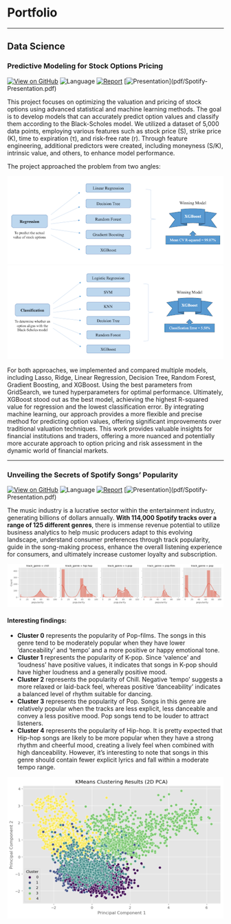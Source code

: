 # Portfolio
---
## Data Science

### Predictive Modeling for Stock Options Pricing 
[![View on GitHub](https://img.shields.io/badge/GitHub-View_on_GitHub-blue?logo=GitHub)](https://github.com/linhlhpham/Spotify-Song-Popularity/blob/main/DSO-545_Final-Project-Code.ipynb)
![Language](https://img.shields.io/badge/Python-Language-navy?logo=Python)
[![Report](https://img.shields.io/badge/PDF-Report-red?logo=PDF)](pdf/Spotify-Report.pdf)
[![Presentation](https://img.shields.io/badge/Presentation-salmon?)](pdf/Spotify-Presentation.pdf)

This project focuses on optimizing the valuation and pricing of stock options using advanced statistical and machine learning methods. The goal is to develop models that can accurately predict option values and classify them according to the Black-Scholes model. We utilized a dataset of 5,000 data points, employing various features such as stock price (S), strike price (K), time to expiration (τ), and risk-free rate (r). Through feature engineering, additional predictors were created, including moneyness (S/K), intrinsic value, and others, to enhance model performance.

The project approached the problem from two angles:
<center><img src="images/predictive modelling.png"/></center>
<center><img src="images/predictive modelling 2.png"/></center>

For both approaches, we implemented and compared multiple models, including Lasso, Ridge, Linear Regression, Decision Tree, Random Forest, Gradient Boosting, and XGBoost. Using the best parameters from GridSearch, we tuned hyperparameters for optimal performance. Ultimately, XGBoost stood out as the best model, achieving the highest R-squared value for regression and the lowest classification error.
By integrating machine learning, our approach provides a more flexible and precise method for predicting option values, offering significant improvements over traditional valuation techniques. This work provides valuable insights for financial institutions and traders, offering a more nuanced and potentially more accurate approach to option pricing and risk assessment in the dynamic world of financial markets.

---
### Unveiling the Secrets of Spotify Songs’ Popularity

[![View on GitHub](https://img.shields.io/badge/GitHub-View_on_GitHub-blue?logo=GitHub)](https://github.com/linhlhpham/Spotify-Song-Popularity/blob/main/DSO-545_Final-Project-Code.ipynb)
![Language](https://img.shields.io/badge/Python-Language-navy?logo=Python)
[![Report](https://img.shields.io/badge/PDF-Report-red?logo=PDF)](pdf/Spotify-Report.pdf)
[![Presentation](https://img.shields.io/badge/Presentation-salmon?)](pdf/Spotify-Presentation.pdf)

The music industry is a lucrative sector within the entertainment industry, generating billions of dollars annually. **With 114,000 Spotify tracks over a range of 125 different genres**, there is immense revenue potential to utilize business analytics to help music producers adapt to this evolving landscape, understand consumer preferences through track popularity, guide in the song-making process, enhance the overall listening experience for consumers, and ultimately increase customer loyalty and subscription.

<center><img src="images/spotify graph.png"/></center>

#### Interesting findings:
- **Cluster 0** represents the popularity of Pop-films. The songs in this genre tend to be moderately popular when they have lower ‘danceability’ and ‘tempo’ and a more positive or happy emotional tone.
- **Cluster 1** represents the popularity of K-pop. Since ‘valence’ and ‘loudness’ have positive values, it indicates that songs in K-pop should have higher loudness and a generally positive mood.
- **Cluster 2** represents the popularity of Chill. Negative ‘tempo’ suggests a more relaxed or laid-back feel, whereas positive ‘danceability’ indicates a balanced level of rhythm suitable for dancing. 
- **Cluster 3** represents the popularity of Pop. Songs in this genre are relatively popular when the tracks are less explicit, less danceable and convey a less positive mood. Pop songs tend to be louder to attract listeners. 
- **Cluster 4** represents the popularity of Hip-hop. It is pretty expected that Hip-hop songs are likely to be more popular when they have a strong rhythm and cheerful mood, creating a lively feel when combined with high danceability. However, it’s interesting to note that songs in this genre should contain fewer explicit lyrics and fall within a moderate tempo range.

<center><img src="images/spotify clustering.png"/></center>
